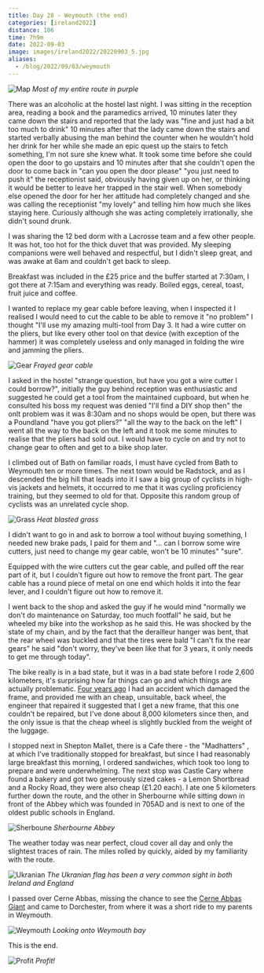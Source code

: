 ```yaml
--- 
title: Day 28 - Weymouth (the end)
categories: [ireland2022]
distance: 106
time: 7h9m
date: 2022-09-03
image: images/ireland2022/20220903_5.jpg
aliases:
  - /blog/2022/09/03/weymouth
---
```


![Map](/images/ireland2022/20220903_map.jpg) 
*Most of my entire route in purple*

There was an alcoholic at the hostel last night. I was sitting in the
reception area, reading a book and the paramedics arrived, 10 minutes later
they came down the stairs and reported that the lady was "fine and just had a
bit too much to drink" 10 minutes after that the lady came down the stairs
and started verbally abusing the man behind the counter when he wouldn't hold
her drink for her while she made an epic quest up the stairs to fetch
something, I'm not sure she knew what. It took some time before she could open
the door to go upstairs and 10 minutes after that she couldn't open the door
to come back in "can you open the door please" "you just need to push it" the
receptionist said, obviously having given up on her, or thinking it would be
better to leave her trapped in the stair well. When somebody else opened the
door for her her attitude had completely changed and she was calling the
receptionist "my lovely" and telling him how much she likes staying here.
Curiously although she was acting completely irrationally, she didn't sound
drunk.

I was sharing the 12 bed dorm with a Lacrosse team and a few other people. It
was hot, too hot for the thick duvet that was provided. My sleeping companions
were well behaved and respectful, but I didn't sleep great, and was awake at
6am and couldn't get back to sleep.

Breakfast was included in the £25 price and the buffer started at 7:30am, I
got there at 7:15am and everything was ready. Boiled eggs, cereal, toast,
fruit juice and coffee.

I wanted to replace my gear cable before leaving, when I inspected it I
realised I would need to cut the cable to be able to remove it "no problem" I
thought "I'll use my amazing multi-tool from Day 3. It had a wire cutter on
the pliers, but like every other tool on that device (with exception of the
hammer) it was completely useless and only managed in folding the wire and
jamming the pliers. 

![Gear](/images/ireland2022/20220903_1.jpg) 
*Frayed gear cable*

I asked in the hostel "strange question, but have you got a wire cutter I
could borrow?", initially the guy behind reception was enthusiastic and
suggested he could get a tool from the maintained cupboard, but when he
consulted his boss my request was denied "I'll find a DIY shop then" the onlt
problem was it was 8:30am and no shops would be open, but there was a
Poundland "have you got pliers?" "all the way to the back on the left" I went
all the way to the back on the left and it took me some minutes to realise
that the pliers had sold out. I would have to cycle on and try not to change
gear to often and get to a bike shop later.

I climbed out of Bath on familiar roads, I must have cycled from Bath to
Weymouth ten or more times. The next town would be Radstock, and as I
descended the big hill that leads into it I saw a big group of cyclists in
high-vis jackets and helmets, it occurred to me that it was cycling
proficiency training, but they seemed to old for that. Opposite this random
group of cyclists was an unrelated cycle shop.

![Grass](/images/ireland2022/20220903_2.jpg) 
*Heat blasted grass*

I didn't want to go in and ask to borrow a tool without buying something, I
needed new brake pads, I paid for them and "... can I borrow some wire cutters,
just need to change my gear cable, won't be 10 minutes" "sure".

Equipped with the wire cutters cut the gear cable, and pulled off the rear
part of it, but I couldn't figure out how to remove the front part. The gear
cable has a round piece of metal on one end which holds it into the fear
lever, and I couldn't figure out how to remove it. 

I went back to the shop and asked the guy if he would mind "normally we don't
do maintenance on Saturday, too much footfall" he said, but he wheeled my bike
into the workshop as he said this. He was shocked by the state of my chain,
and by the fact that the derailleur hanger was bent, that the rear wheel was
buckled and that the tires were bald "I can't fix the rear gears" he said
"don't worry, they've been like that for 3 years, it only needs to get me
through today".

The bike really is in a bad state, but it was in a bad state before I rode
2,600 kilometers, it's surprising how far things can go and which things are
actually problematic. [Four years
ago](https://www.dantleech.com/blog/2018/07/16/skjeberg-tanumshede/) I had an
accident which damaged the frame, and provided me with an cheap, unsuitable,
back wheel, the engineer that repaired it suggested that I get a new frame,
that this one couldn't be repaired, but I've done about 8,000 kilometers since
then, and the only issue is that the cheap wheel is slightly buckled from the
weight of the luggage.

I stopped next in Shepton Mallet, there is a Cafe there - the "Madhatters"
, at which I've traditionally stopped for breakfast, but since I had
reasonably large breakfast this morning, I ordered sandwiches, which took too
long to prepare and were underwhelming. The next stop was Castle Cary where
found a bakery and got two generously sized cakes - a Lemon Shortbread and a
Rocky Road, they were also cheap (£1.20 each). I ate one 5 kilometers further
down the route, and the other in Sherbourne while sitting down in front of the
Abbey which was founded in 705AD and is next to one of the oldest public schools
in England.

![Sherboune](/images/ireland2022/20220903_3.jpg) 
*Sherbourne Abbey*

The weather today was near perfect, cloud cover all day and only the slightest
traces of rain. The miles rolled by quickly, aided by my familiarity with the
route.

![Ukranian](/images/ireland2022/20220903_4.jpg) 
*The Ukranian flag has been a very common sight in both Ireland and England*

I passed over Cerne Abbas, missing the chance to see the [Cerne Abbas
Giant](https://en.wikipedia.org/wiki/Cerne_Abbas_Giant) and came to
Dorchester, from where it was a short ride to my parents in Weymouth.

![Weymouth](/images/ireland2022/20220903_5.jpg) 
*Looking onto Weymouth bay*

This is the end.

![Profit](/images/ireland2022/20220903_6.jpg) 
*Profit!*
